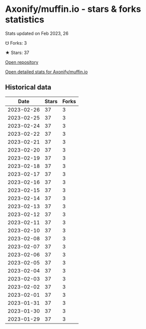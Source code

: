 # Axonify/muffin.io - stars & forks statistics

Stats updated on Feb 2023, 26

☋ Forks: 3

★ Stars: 37

[Open repository](https://github.com/Axonify/muffin.io)

[Open detailed stats for Axonify/muffin.io](https://reviewgithub.com/rep/Axonify/muffin.io)

## Historical data
| Date | Stars | Forks |
|------|-------|-------|
| 2023-02-26 | 37 | 3 | 
| 2023-02-25 | 37 | 3 | 
| 2023-02-24 | 37 | 3 | 
| 2023-02-22 | 37 | 3 | 
| 2023-02-21 | 37 | 3 | 
| 2023-02-20 | 37 | 3 | 
| 2023-02-19 | 37 | 3 | 
| 2023-02-18 | 37 | 3 | 
| 2023-02-17 | 37 | 3 | 
| 2023-02-16 | 37 | 3 | 
| 2023-02-15 | 37 | 3 | 
| 2023-02-14 | 37 | 3 | 
| 2023-02-13 | 37 | 3 | 
| 2023-02-12 | 37 | 3 | 
| 2023-02-11 | 37 | 3 | 
| 2023-02-10 | 37 | 3 | 
| 2023-02-08 | 37 | 3 | 
| 2023-02-07 | 37 | 3 | 
| 2023-02-06 | 37 | 3 | 
| 2023-02-05 | 37 | 3 | 
| 2023-02-04 | 37 | 3 | 
| 2023-02-03 | 37 | 3 | 
| 2023-02-02 | 37 | 3 | 
| 2023-02-01 | 37 | 3 | 
| 2023-01-31 | 37 | 3 | 
| 2023-01-30 | 37 | 3 | 
| 2023-01-29 | 37 | 3 | 

